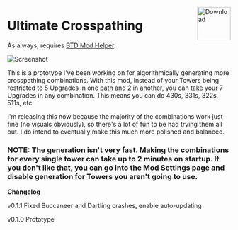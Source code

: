 <a href="https://github.com/doombubbles/ultimate-crosspathing/raw/main/UltimateCrosspathing.dll"><img align="right" alt="Download" height="75" src="https://github.com/doombubbles/BTD6-Mods/blob/main/download.png?raw=true"></a>

# Ultimate Crosspathing

As always, requires [BTD Mod Helper](https://github.com/gurrenm3/BTD-Mod-Helper/releases/latest).

![Screenshot](https://github.com/doombubbles/ultimate-crosspathing/blob/main/screenshot.png?raw=true)

This is a prototype I've been working on for algorithmically generating more crosspathing combinations. 
With this mod, instead of your Towers being restricted to 5 Upgrades in one path and 2 in another, you can take your 7 Upgrades in any combination.
This means you can do 430s, 331s, 322s, 511s, etc.

I'm releasing this now because the majority of the combinations work just fine (no visuals obviously), so there's a lot of fun to be had trying them all out. I do intend to eventually make this much more polished and balanced.

### NOTE: The generation isn't very fast. Making the combinations for every single tower can take up to 2 minutes on startup. If you don't like that, you can go into the Mod Settings page and disable generation for Towers you aren't going to use.

**Changelog**

v0.1.1 Fixed Buccaneer and Dartling crashes, enable auto-updating

v0.1.0 Prototype
